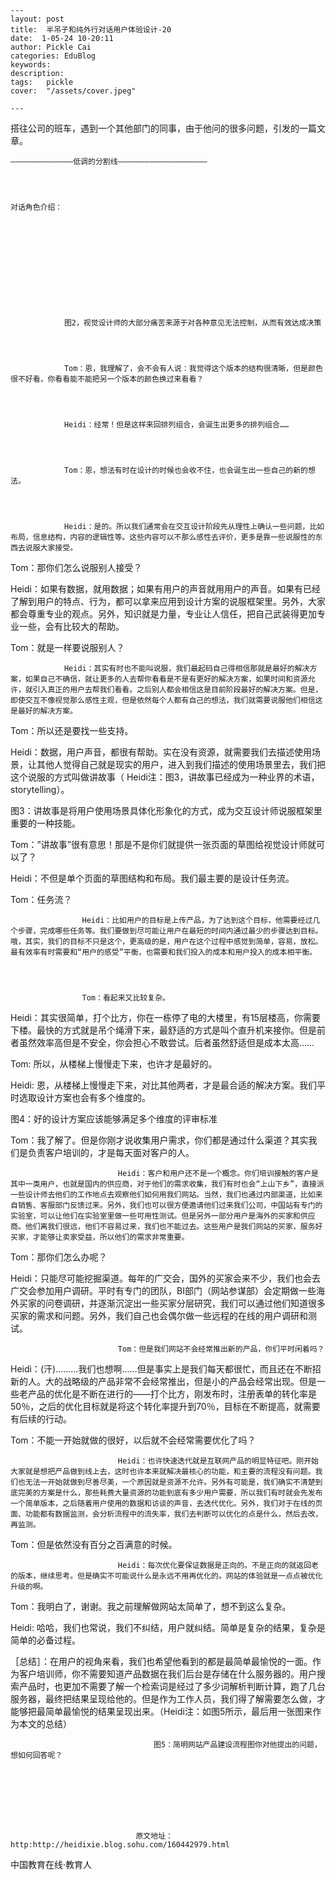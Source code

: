 
    ---
    layout: post  
    title:  半吊子和纯外行对话用户体验设计-20  
    date:  1-05-24 10-20:11  
    author: Pickle Cai  
    categories: EduBlog  
    keywords: 
    description:   
    tags:	pickle   
    cover:  "/assets/cover.jpeg"  

    ---  
    
搭往公司的班车，遇到一个其他部门的同事，由于他问的很多问题，引发的一篇文章。




	——————————————低调的分割线————————————————————




	对话角色介绍：












				图2，视觉设计师的大部分痛苦来源于对各种意见无法控制，从而有效达成决策




				Tom：恩，我理解了，会不会有人说：我觉得这个版本的结构很清晰，但是颜色很不好看，你看看能不能把另一个版本的颜色换过来看看？




				Heidi：经常！但是这样来回排列组合，会诞生出更多的排列组合……




				Tom：恩，想法有时在设计的时候也会收不住，也会诞生出一些自己的新的想法。




				Heidi：是的。所以我们通常会在交互设计阶段先从理性上确认一些问题，比如布局，信息结构，内容的逻辑性等。这些内容可以不那么感性去评价，更多是靠一些说服性的东西去说服大家接受。

Tom：那你们怎么说服别人接受？

Heidi：如果有数据，就用数据；如果有用户的声音就用用户的声音。如果有已经了解到用户的特点、行为，都可以拿来应用到设计方案的说服框架里。另外，大家都会尊重专业的观点。另外，知识就是力量，专业让人信任，把自己武装得更加专业一些，会有比较大的帮助。

Tom：就是一样要说服别人？




				Heidi：其实有时也不能叫说服，我们最起码自己得相信那就是最好的解决方案，如果自己不确信，就让更多的人去帮你看看是不是有更好的解决方案，如果时间和资源允许，就引入真正的用户去帮我们看看。之后别人都会相信这是目前阶段最好的解决方案。但是，即使交互不像视觉那么感性主观，但是依然每个人都有自己的想法，我们就需要说服他们相信这是最好的解决方案。

Tom：所以还是要找一些支持。

Heidi：数据，用户声音，都很有帮助。实在没有资源，就需要我们去描述使用场景，让其他人觉得自己就是现实的用户，进入到我们描述的使用场景里去，我们把这个说服的方式叫做讲故事（ Heidi注：图3，讲故事已经成为一种业界的术语，storytelling）。




				

图3：讲故事是将用户使用场景具体化形象化的方式，成为交互设计师说服框架里重要的一种技能。



Tom：”讲故事”很有意思！那是不是你们就提供一张页面的草图给视觉设计师就可以了？

Heidi：不但是单个页面的草图结构和布局。我们最主要的是设计任务流。

Tom：任务流？




					Heidi：比如用户的目标是上传产品，为了达到这个目标，他需要经过几个步骤，完成哪些任务等。我们要做到尽可能让用户在最短的时间内通过最少的步骤达到目标。哦，其实，我们的目标不只是这个，更高级的是，用户在这个过程中感觉到简单，容易，放松。最有效率有时需要和“用户的感受”平衡，也需要和我们投入的成本和用户投入的成本相平衡。




					Tom：看起来又比较复杂。

Heidi：其实很简单，打个比方，你在一栋停了电的大楼里，有15层楼高，你需要下楼。最快的方式就是吊个绳滑下来，最舒适的方式是叫个直升机来接你。但是前者虽然效率高但是不安全，你会担心不敢尝试。后者虽然舒适但是成本太高……

Tom: 所以，从楼梯上慢慢走下来，也许才是最好的。

Heidi: 恩，从楼梯上慢慢走下来，对比其他两者，才是最合适的解决方案。我们平时选取设计方案也会有多个维度的。


					

图4：好的设计方案应该能够满足多个维度的评审标准





Tom：我了解了。但是你刚才说收集用户需求，你们都是通过什么渠道？其实我们是负责客户培训的，才是每天面对客户的人。




							Heidi：客户和用户还不是一个概念。你们培训接触的客户是其中一类用户，也就是国内的供应商，对于他们的需求收集，我们有时也会“上山下乡”，直接派一些设计师去他们的工作地点去观察他们如何用我们网站。当然，我们也通过内部渠道，比如来自销售、客服部门反馈过来。另外，我们也可以很方便邀请他们过来我们公司，中国站有专门的实验室，可以让他们在实验室里做一些可用性测试。但是另外一部分用户是海外的买家和供应商。他们离我们很远，他们不容易过来，我们也不能过去。这些用户是我们网站的买家，服务好买家，才能够让卖家受益，所以他们的需求非常重要。

Tom：那你们怎么办呢？

Heidi：只能尽可能挖掘渠道。每年的广交会，国外的买家会来不少，我们也会去广交会参加用户调研。平时有专门的团队，BI部门（网站参谋部）会定期做一些海外买家的问卷调研，并逐渐沉淀出一些买家分层研究，我们可以通过他们知道很多买家的需求和问题。另外，我们自己也会偶尔做一些远程的在线的用户调研和测试。




							Tom：但是我们网站不会经常推出新的产品，你们平时闲着吗？

Heidi：(汗)………我们也想啊……但是事实上是我们每天都很忙，而且还在不断招新的人。大的战略级的产品非常不会经常推出，但是小的产品会经常出现。但是一些老产品的优化是不断在进行的——打个比方，刚发布时，注册表单的转化率是50％，之后的优化目标就是将这个转化率提升到70％，目标在不断提高，就需要有后续的行动。

Tom：不能一开始就做的很好，以后就不会经常需要优化了吗？




							Heidi：也许快速迭代就是互联网产品的明显特征吧。刚开始大家就是想把产品做到线上去，这时也许本来就解决最核心的功能，和主要的流程没有问题。我们也无法一开始就做到尽善尽美，一个原因就是资源不允许。另外有可能是，我们确实不清楚到底完美的方案是什么，那些耗费大量资源的功能到底有多少用户需要，所以我们有时就会先发布一个简单版本，之后随着用户使用的数据和访谈的声音，去迭代优化。另外，我们对于在线的页面、功能都有数据监测，会分析流程中的流失率，我们去判断可以优化的点是什么，然后去改，再监测。

Tom：但是依然没有百分之百满意的时候。




							Heidi：每次优化要保证数据是正向的。不是正向的就返回老的版本，继续思考。但是确实不可能说什么是永远不用再优化的。网站的体验就是一点点被优化升级的啊。

Tom：我明白了，谢谢。我之前理解做网站太简单了，想不到这么复杂。

Heidi: 哈哈，我们也常说，我们不纠结，用户就纠结。简单是复杂的结果，复杂是简单的必备过程。



［总结］：在用户的视角来看，我们也希望他看到的都是最简单最愉悦的一面。作为客户培训师，你不需要知道产品数据在我们后台是存储在什么服务器的。用户搜索产品时，也更加不需要了解一个检索词是经过了多少词解析判断计算，跑了几台服务器，最终把结果呈现给他的。但是作为工作人员，我们得了解需要怎么做，才能够把最简单最愉悦的结果呈现出来。（Heidi注：如图5所示，最后用一张图来作为本文的总结）                      






									图5：简明网站产品建设流程图你对他提出的问题，想如何回答呢？








								原文地址：http:http://heidixie.blog.sohu.com/160442979.html


 中国教育在线·教育人

